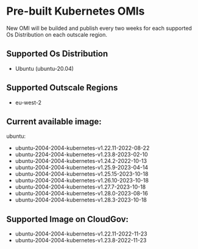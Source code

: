 # Pre-built Kubernetes OMIs

New OMI will be builded and publish every two weeks for each supported Os Distribution on each outscale region.

## Supported Os Distribution
- Ubuntu (ubuntu-20.04)

## Supported Outscale Regions
- eu-west-2

## Current available image:

ubuntu:
- ubuntu-2004-2004-kubernetes-v1.22.11-2022-08-22
- ubuntu-2204-2004-kubernetes-v1.23.8-2023-02-10
- ubuntu-2004-2004-kubernetes-v1.24.2-2022-10-13
- ubuntu-2004-2004-kubernetes-v1.25.9-2023-04-14
- ubuntu-2004-2004-kubernetes-v1.25.15-2023-10-18
- ubuntu-2004-2004-kubernetes-v1.26.10-2023-10-18
- ubuntu-2004-2004-kubernetes-v1.27.7-2023-10-18
- ubuntu-2004-2004-kubernetes-v1.28.0-2023-08-16
- ubuntu-2004-2004-kubernetes-v1.28.3-2023-10-18

## Supported Image on CloudGov:
- ubuntu-2004-2004-kubernetes-v1.22.11-2022-11-23
- ubuntu-2004-2004-kubernetes-v1.23.8-2022-11-23 
